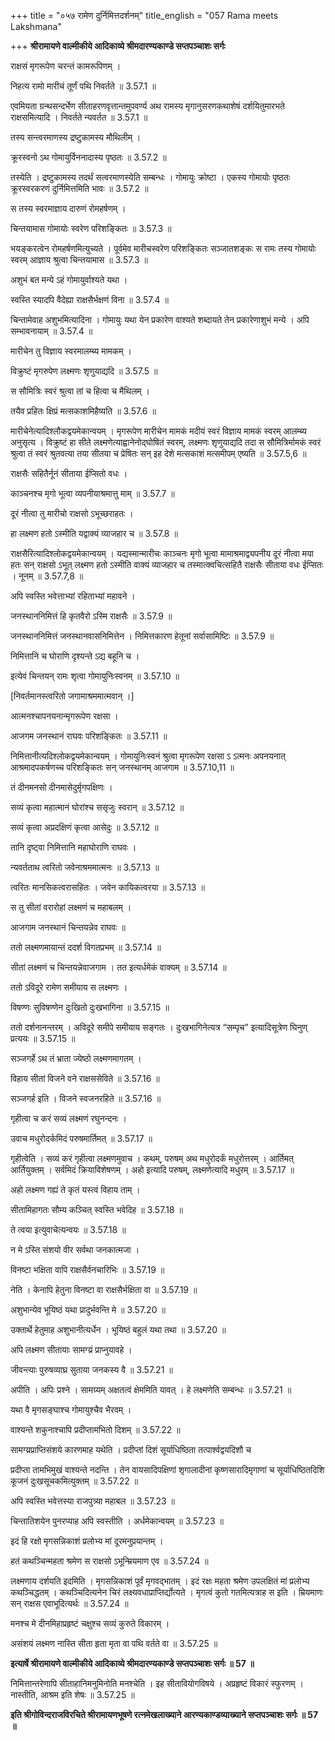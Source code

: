 +++
title = "०५७ रामेण दुर्निमित्तदर्शनम्"
title_english = "057 Rama meets Lakshmana"

+++
**श्रीरामायणे वाल्मीकीये आदिकाव्ये श्रीमदारण्यकाण्डे सप्तपञ्चाशः सर्गः**

राक्षसं मृगरूपेण चरन्तं कामरूपिणम् ।

निहत्य रामो मारीचं तूर्णं पथि निवर्तते ॥ 3.57.1 ॥

एवमियता ग्रन्थसन्दर्भेण सीताहरणवृत्तान्तमुपवर्ण्य अथ रामस्य मृगानुसरणकथाशेषं दर्शयितुमारभते राक्षसमित्यादि । निवर्तते न्यवर्तत ॥ 3.57.1 ॥

तस्य सन्त्वरमाणस्य द्रष्टुकामस्य मौथिलीम् ।

क्रूरस्वनो ऽथ गोमायुर्विननादास्य पृष्ठतः ॥ 3.57.2 ॥

तस्येति । द्रष्टुकामस्य तदर्थं सत्वरमाणस्येति सम्बन्धः । गोमायुः क्रोष्टा । एकस्य गोमायोः पृष्ठतः क्रूरस्वरकरणं दुर्निमित्तमिति भावः ॥ 3.57.2 ॥

स तस्य स्वरमाज्ञाय दारुणं रोमहर्षणम् ।

चिन्तयामास गोमायोः स्वरेण परिशङ्कितः ॥ 3.57.3 ॥

भयङ्करत्वेन रोमहर्षणमित्युच्यते । पूर्वमेव मारीचस्वरेण परिशङ्कितः सञ्जातशङ्कः स रामः तस्य गोमायोः स्वरम् आज्ञाय श्रुत्वा चिन्तयामास ॥ 3.57.3 ॥

अशुभं बत मन्ये ऽहं गोमायुर्वाश्यते यथा ।

स्वस्ति स्यादपि वैदेह्या राक्षसैर्भक्षणं विना ॥ 3.57.4 ॥

चिन्तामेवाह अशुभमित्यादिना । गोमायुः यथा येन प्रकारेण वाश्यते शब्दायते तेन प्रकारेणाशुभं मन्ये । अपि सम्भावनायाम् ॥ 3.57.4 ॥

मारीचेन तु विज्ञाय स्वरमालम्ब्य मामकम् ।

विक्रुष्टं मृगरुपेण लक्ष्मणः शृणुयाद्यदि ॥ 3.57.5 ॥

स सौमित्रिः स्वरं श्रुत्वा तां च हित्वा च मैथिलम् ।

तयैव प्रहितः क्षिप्रं मत्सकाशमिहैष्यति ॥ 3.57.6 ॥

मारीचेनेत्यादिश्लौकद्वयमेकान्वयम् । मृगरूपेण मारीचेन मामकं मदीयं स्वरं विज्ञाय मामकं स्वरम् आलम्ब्य अनुसृत्य । विक्रुष्टं हा सीते लक्ष्मणेत्याह्वानेनोद्घोषितं स्वरम्, लक्ष्मणः शृणुयाद्यदि तदा स सौमित्रिर्मामकं स्वरं श्रुत्वा तं स्वरं श्रुतवत्या तया सीतया च प्रेषितः सन् इह देशे मत्सकाशं मत्समीपम् एष्यति ॥ 3.57.5,6 ॥

राक्षसैः सहितैर्नूनं सीताया ईप्सितो वधः ।

काञ्चनश्च मृगो भूत्वा व्यपनीयाश्रमात्तु माम् ॥ 3.57.7 ॥

दूरं नीत्वा तु मारीचो राक्षसो ऽभूच्छराहतः ।

हा लक्ष्मण हतो ऽस्मीति यद्वाक्यं व्याजहार च ॥ 3.57.8 ॥

राक्षसैरित्यादिश्लोकद्वयमेकान्वयम् । यद्यस्मान्मारीचः काञ्चनः मृगो भूत्वा मामाश्रमाद्व्यपनीय दूरं नीत्वा मया हतः सन् राक्षसो ऽभूत् लक्ष्मण हतो ऽस्मीति वाक्यं व्याजहार च तस्मात्क्वचित्सहितै राक्षसैः सीताया वधः ईप्सितः । नूनम् ॥ 3.57.7,8 ॥

अपि स्वस्ति भवेत्ताभ्यां रहिताभ्यां महावने ।

जनस्थाननिमित्तं हि कृतवैरो ऽस्मि राक्षसैः ॥ 3.57.9 ॥

जनस्थाननिमित्तं जनस्थानवासनिमित्तेन । निमित्तकारण हेतूनां सर्वासामिष्टिः ॥ 3.57.9 ॥

निमित्तानि च घोराणि दृश्यन्ते ऽद्य बहूनि च ।

इत्येवं चिन्तयन् रामः शृत्वा गोमायुनिःस्वनम् ॥ 3.57.10 ॥

\[निवर्तमानस्त्वरितो जगामाश्रममात्मवान् ।\]

आत्मनश्चापनयनान्मृगरूपेण रक्षसा ।

आजगम जनस्थानं राघवः परिशङ्कितः ॥ 3.57.11 ॥

निमित्तानीत्यदिश्लोकद्वयमेकान्वयम् । गोमायुनिःस्वनं श्रुत्वा मृगरूपेण रक्षसा ऽ ऽत्मनः अपनयनात् आश्रमादपकर्षणच्च परिशङ्कितः सन् जनस्थानम् आजगाम ॥ 3.57.10,11 ॥

तं दीनमनसो दीनमासेदुर्मृगपक्षिणः ।

सव्यं कृत्वा महात्मानं घोरांश्च ससृजुः स्वरान् ॥ 3.57.12 ॥

सव्यं कृत्वा अप्रदक्षिणं कृत्वा आसेदुः ॥ 3.57.12 ॥

तानि दृष्ट्वा निमित्तानि महाघोराणि राघवः ।

न्यवर्तताथ त्वरितो जवेनाश्रममात्मनः ॥ 3.57.13 ॥

त्वरितः मानसिकत्वरासहितः । जवेन कायिकत्वरया ॥ 3.57.13 ॥

स तु सीतां वरारोहां लक्ष्मणं च महाबलम् ।

आजगाम जनस्थानं चिन्तयन्नेव राघवः ॥

ततो लक्ष्मणमायान्तं ददर्श विगतप्रभम् ॥ 3.57.14 ॥

सीतां लक्ष्मणं च चिन्तयन्नेवाजगाम । तत इत्यर्धमेकं वाक्यम् ॥ 3.57.14 ॥

ततो ऽविदूरे रामेण समीयाय स लक्ष्मणः ।

विषण्णः सुविषण्णेन दुःखितो दुःखभागिना ॥ 3.57.15 ॥

ततो दर्शनानन्तरम् । अविदूरे समीपे समीयाय सङ्गतः । दुःखभागिनेत्यत्र “सम्पृच” इत्यादिसूत्रेण घिनुण् प्रत्ययः ॥ 3.57.15 ॥

सञ्जगर्हे ऽथ तं भ्राता ज्येष्ठो लक्ष्मणमागतम् ।

विहाय सीतां विजने वने राक्षससेविते ॥ 3.57.16 ॥

सञ्जगर्ह इति । विजने स्वजनरहिते ॥ 3.57.16 ॥

गृहीत्वा च करं सव्यं लक्ष्मणं रघुनन्दनः ।

उवाच मधुरोदर्कमिदं परुषमार्तिमत् ॥ 3.57.17 ॥

गृहीत्वेति । सव्यं करं गृहीत्वा लक्ष्मणमुवाच । कथम्, परुषम् अथ मधुरोदर्कं मधुरोत्तरम् । आर्तिमत् आर्तियुक्तम् । सर्वमिदं क्रियाविशेषणम् । अहो इत्यादि परुषम्, लक्ष्मणेत्यादि मधुरम् ॥ 3.57.17 ॥

अहो लक्ष्मण गह्यं ते कृतं यस्त्वं विहाय ताम् ।

सीतामिहागतः सौम्य कञ्चित् स्वस्ति भवेदिह ॥ 3.57.18 ॥

ते त्वया इत्युवाचेत्यन्वयः ॥ 3.57.18 ॥

न मे ऽस्ति संशयो वीर सर्वथा जनकात्मजा ।

विनष्टा भक्षिता वापि राक्षसैर्वनचारिभिः ॥ 3.57.19 ॥

नेति । केनापि हेतुना विनष्टा वा राक्षसैर्भक्षिता वा ॥ 3.57.19 ॥

अशुभान्येव भूयिष्ठं यथा प्रादुर्भवन्ति मे ॥ 3.57.20 ॥

उक्तार्थे हेतुमाह अशुभानीत्यर्धेन । भूयिष्ठं बहुलं यथा तथा ॥ 3.57.20 ॥

अपि लक्ष्मण सीतायाः सामग्य्रं प्राप्नुयावहे ।

जीवन्त्याः पुरुषव्याघ्र सुताया जनकस्य वै ॥ 3.57.21 ॥

अपीति । अपिः प्रश्ने । सामग्र्यम् अक्षतत्वं क्षेममिति यावत् । हे लक्ष्मणेति सम्बन्धः ॥ 3.57.21 ॥

यथा वै मृगसङ्घाश्च गोमायुश्चैव भैरवम् ।

वाश्यन्ते शकुनाश्चापि प्रदीप्तामभितो दिशम् ॥ 3.57.22 ॥

सामग्य्रप्राप्तिसंशये कारणमाह यथेति । प्रदीप्तां दिशं सूर्याधिष्ठिता तत्पार्श्वद्वयदिशौ च

प्रदीप्ता तामभिमुखं वाश्यन्ते नदन्ति । तेन वायसादिपक्षिणां शृगालादीनां कृष्णसारादिमृगाणां च सूर्याधिष्ठितदिशि कूजनं दुःखसूचकमित्युक्तम् ॥ 3.57.22 ॥

अपि स्वस्ति भवेत्तस्या राजपुत्र्या महाबल ॥ 3.57.23 ॥

चिन्तातिशयेन पुनरप्याह अपि स्वस्तीति । अर्धमेकान्वयम् ॥ 3.57.23 ॥

इदं हि रक्षो मृगसन्निकाशं प्रलोभ्य मां दूरमनुप्रयान्तम् ।

हतं कथञ्चिन्महता श्रमेण स राक्षसो ऽभून्म्रियमाण एव ॥ 3.57.24 ॥

लक्ष्मणाय दर्शयति इदमिति । मृगसन्निकाशं पूर्वं मृगवद्भातम् । इदं रक्षः महता श्रमेण उपलक्षितं मां प्रलोभ्य कथञ्चिद्धतम् । कथञ्चिदित्यनेन चिरं लक्ष्यवधाप्राप्तिर्द्योत्यते । मृगत्वं कुतो गतमित्यत्राह स इति । म्रियमाणः सन् राक्षस एवाभूदित्यर्थः ॥ 3.57.24 ॥

मनश्च मे दीनमिहाप्रहृष्टं चक्षुश्च सव्यं कुरुते विकारम् ।

असंशयं लक्ष्मण नास्ति सीता हृता मृता वा पथि वर्तते वा ॥ 3.57.25 ॥

**इत्यार्षे श्रीरामायणे वाल्मीकीये आदिकाव्ये श्रीमदारण्यकाण्डे सप्तपञ्चाशः सर्गः ॥ 57 ॥**

निमित्तान्तरेणापि सीताहानिमनुमिनोति मनश्चेति । इह सीतावियोगविषये । अप्रहृष्टं विकारं स्फुरणम् । नास्तीति, आश्रम इति शेषः ॥ 3.57.25 ॥

**इति श्रीगोविन्दराजविरचिते श्रीरामायणभूषणे रत्नमेखलाख्याने आरण्यकाण्डव्याख्याने सप्तपञ्चाशः सर्गः ॥ 57 ॥**
